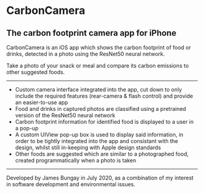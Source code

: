# CarbonCamera
## The carbon footprint camera app for iPhone
CarbonCamera is an iOS app which shows the carbon footprint of food or drinks, detected in a photo using the ResNet50 neural network.

Take a photo of your snack or meal and compare its carbon emissions to other suggested foods.

---

* Custom camera interface integrated into the app, cut down to only include the required features (rear-camera & flash control) and provide an easier-to-use app
* Food and drinks in captured photos are classified using a pretrained version of the ResNet50 neural network
* Carbon footprint information for identified food is displayed to a user in a pop-up
* A custom UIView pop-up box is used to display said information, in order to be tightly integrated into the app and consistant with the design, whilst still in-keeping with Apple design standards
* Other foods are suggested which are similar to a photographed food, created programmatically when a photo is taken

---

Developed by James Bungay in July 2020, as a combination of my interest in software development and environmental issues.
